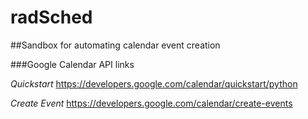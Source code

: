# radSched


##Sandbox for automating calendar event creation

###Google Calendar API links

*Quickstart*
https://developers.google.com/calendar/quickstart/python

*Create Event*
https://developers.google.com/calendar/create-events



